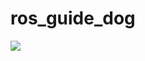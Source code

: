# ros_guide_dog

<img src="https://github.com/tony92151/ros_guide_dog/blob/master/image/image9.JPG"/>
